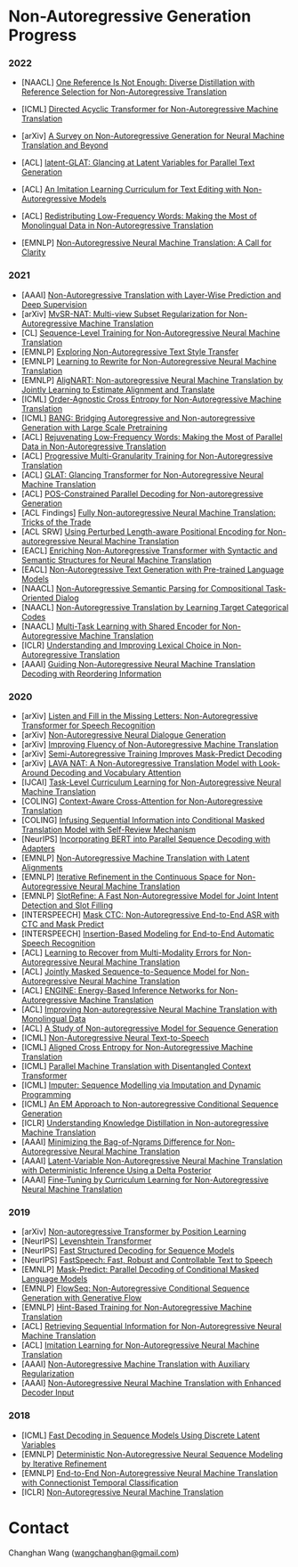 Non-Autoregressive Generation Progress
======
### 2022
- [NAACL] [One Reference Is Not Enough: Diverse Distillation with Reference Selection for Non-Autoregressive Translation](https://arxiv.org/pdf/2205.14333.pdf)
- [ICML] [Directed Acyclic Transformer for Non-Autoregressive Machine Translation](https://arxiv.org/pdf/2205.07459v1.pdf)
- [arXiv] [A Survey on Non-Autoregressive Generation for Neural Machine Translation and Beyond](https://arxiv.org/pdf/2204.09269.pdf)

- [ACL] [latent-GLAT: Glancing at Latent Variables for Parallel Text Generation](https://aclanthology.org/2022.acl-long.575.pdf)
- [ACL] [An Imitation Learning Curriculum for Text Editing with Non-Autoregressive Models](https://aclanthology.org/2022.acl-long.520.pdf)
- [ACL] [Redistributing Low-Frequency Words: Making the Most of Monolingual Data in Non-Autoregressive Translation](https://aclanthology.org/2022.acl-long.172.pdf)
- [EMNLP] [Non-Autoregressive Neural Machine Translation: A Call for Clarity](https://arxiv.org/abs/2205.10577)

### 2021
- [AAAI] [Non-Autoregressive Translation with Layer-Wise Prediction and Deep Supervision](https://arxiv.org/abs/2110.07515)
- [arXiv] [MvSR-NAT: Multi-view Subset Regularization for Non-Autoregressive Machine Translation](https://arxiv.org/pdf/2108.08447.pdf)
- [CL] [Sequence-Level Training for Non-Autoregressive Neural Machine Translation](https://arxiv.org/pdf/2106.08122.pdf)
- [EMNLP] [Exploring Non-Autoregressive Text Style Transfer](https://aclanthology.org/2021.emnlp-main.730.pdf)
- [EMNLP] [Learning to Rewrite for Non-Autoregressive Neural Machine Translation](https://aclanthology.org/2021.emnlp-main.265.pdf)
- [EMNLP] [AligNART: Non-autoregressive Neural Machine Translation by Jointly Learning to Estimate Alignment and Translate](https://aclanthology.org/2021.emnlp-main.1.pdf)
- [ICML] [Order-Agnostic Cross Entropy for Non-Autoregressive Machine Translation](https://arxiv.org/pdf/2106.05093.pdf)
- [ICML] [BANG: Bridging Autoregressive and Non-autoregressive Generation with Large Scale Pretraining](https://arxiv.org/pdf/2012.15525.pdf)
- [ACL] [Rejuvenating Low-Frequency Words: Making the Most of Parallel Data in Non-Autoregressive Translation](https://arxiv.org/pdf/2106.00903.pdf)
- [ACL] [Progressive Multi-Granularity Training for Non-Autoregressive Translation](https://arxiv.org/pdf/2106.05546.pdf)
- [ACL] [GLAT: Glancing Transformer for Non-Autoregressive Neural Machine Translation](https://arxiv.org/pdf/2008.07905.pdf)
- [ACL] [POS-Constrained Parallel Decoding for Non-autoregressive Generation](https://aclanthology.org/2021.acl-long.467.pdf)
- [ACL Findings] [Fully Non-autoregressive Neural Machine Translation: Tricks of the Trade](https://arxiv.org/pdf/2012.15833.pdf)
- [ACL SRW] [Using Perturbed Length-aware Positional Encoding for Non-autoregressive Neural Machine Translation](https://arxiv.org/pdf/2107.13689.pdf)
- [EACL] [Enriching Non-Autoregressive Transformer with Syntactic and Semantic Structures for Neural Machine Translation](https://aclanthology.org/2021.eacl-main.105.pdf)
- [EACL] [Non-Autoregressive Text Generation with Pre-trained Language Models](https://aclanthology.org/2021.eacl-main.18.pdf)
- [NAACL] [Non-Autoregressive Semantic Parsing for Compositional Task-Oriented Dialog](https://www.aclweb.org/anthology/2021.naacl-main.236.pdf)
- [NAACL] [Non-Autoregressive Translation by Learning Target Categorical Codes](https://www.aclweb.org/anthology/2021.naacl-main.458.pdf)
- [NAACL] [Multi-Task Learning with Shared Encoder for Non-Autoregressive Machine Translation](https://www.aclweb.org/anthology/2021.naacl-main.313.pdf)
- [ICLR] [Understanding and Improving Lexical Choice in Non-Autoregressive Translation](https://openreview.net/pdf?id=ZTFeSBIX9C)
- [AAAI] [Guiding Non-Autoregressive Neural Machine Translation Decoding with Reordering Information](https://arxiv.org/pdf/1911.02215.pdf)

### 2020
- [arXiv] [Listen and Fill in the Missing Letters: Non-Autoregressive Transformer for Speech Recognition](https://arxiv.org/pdf/1911.04908.pdf)
- [arXiv] [Non-Autoregressive Neural Dialogue Generation](https://arxiv.org/pdf/2002.04250.pdf)
- [arXiv] [Improving Fluency of Non-Autoregressive Machine Translation](https://arxiv.org/pdf/2004.03227.pdf)
- [arXiv] [Semi-Autoregressive Training Improves Mask-Predict Decoding](https://arxiv.org/pdf/2001.08785.pdf)
- [arXiv] [LAVA NAT: A Non-Autoregressive Translation Model with Look-Around Decoding and Vocabulary Attention](https://arxiv.org/pdf/2002.03084.pdf)
- [IJCAI] [Task-Level Curriculum Learning for Non-Autoregressive Neural Machine Translation](https://arxiv.org/pdf/2007.08772.pdf)
- [COLING] [Context-Aware Cross-Attention for Non-Autoregressive Translation](https://arxiv.org/abs/2011.00770)
- [COLING] [Infusing Sequential Information into Conditional Masked Translation Model with Self-Review Mechanism](https://aclanthology.org/2020.coling-main.2.pdf)
- [NeurIPS] [Incorporating BERT into Parallel Sequence Decoding with Adapters](https://arxiv.org/pdf/2010.06138.pdf)
- [EMNLP] [Non-Autoregressive Machine Translation with Latent Alignments](https://arxiv.org/pdf/2004.07437.pdf)
- [EMNLP] [Iterative Refinement in the Continuous Space for Non-Autoregressive Neural Machine Translation](https://arxiv.org/pdf/2009.07177.pdf)
- [EMNLP] [SlotRefine: A Fast Non-Autoregressive Model for Joint Intent Detection and Slot Filling](https://www.aclweb.org/anthology/2020.emnlp-main.152.pdf)
- [INTERSPEECH] [Mask CTC: Non-Autoregressive End-to-End ASR with CTC and Mask Predict](https://arxiv.org/pdf/2005.08700.pdf)
- [INTERSPEECH] [Insertion-Based Modeling for End-to-End Automatic Speech Recognition](https://arxiv.org/pdf/2005.13211.pdf)
- [ACL] [Learning to Recover from Multi-Modality Errors for Non-Autoregressive Neural Machine Translation](https://www.aclweb.org/anthology/2020.acl-main.277.pdf)
- [ACL] [Jointly Masked Sequence-to-Sequence Model for Non-Autoregressive Neural Machine Translation](https://www.aclweb.org/anthology/2020.acl-main.36.pdf)
- [ACL] [ENGINE: Energy-Based Inference Networks for Non-Autoregressive Machine Translation](https://www.aclweb.org/anthology/2020.acl-main.251.pdf)
- [ACL] [Improving Non-autoregressive Neural Machine Translation with Monolingual Data](https://www.aclweb.org/anthology/2020.acl-main.171.pdf)
- [ACL] [A Study of Non-autoregressive Model for Sequence Generation](https://www.aclweb.org/anthology/2020.acl-main.15.pdf)
- [ICML] [Non-Autoregressive Neural Text-to-Speech](https://arxiv.org/pdf/1905.08459.pdf)
- [ICML] [Aligned Cross Entropy for Non-Autoregressive Machine Translation](https://arxiv.org/pdf/2004.01655.pdf)
- [ICML] [Parallel Machine Translation with Disentangled Context Transformer](https://arxiv.org/pdf/2001.05136.pdf)
- [ICML] [Imputer: Sequence Modelling via Imputation and Dynamic Programming](https://arxiv.org/pdf/2002.08926.pdf)
- [ICML] [An EM Approach to Non-autoregressive Conditional Sequence Generation](https://arxiv.org/pdf/2006.16378.pdf)
- [ICLR] [Understanding Knowledge Distillation in Non-autoregressive Machine Translation](https://arxiv.org/pdf/1911.02727.pdf)
- [AAAI] [Minimizing the Bag-of-Ngrams Difference for Non-Autoregressive Neural Machine Translation](https://arxiv.org/pdf/1911.09320.pdf)
- [AAAI] [Latent-Variable Non-Autoregressive Neural Machine Translation with Deterministic Inference Using a Delta Posterior](https://arxiv.org/pdf/1908.07181.pdf)
- [AAAI] [Fine-Tuning by Curriculum Learning for Non-Autoregressive Neural Machine Translation](https://arxiv.org/pdf/1911.08717.pdf)

### 2019
- [arXiv] [Non-autoregressive Transformer by Position Learning](https://arxiv.org/pdf/1911.10677.pdf)
- [NeurIPS] [Levenshtein Transformer](https://papers.nips.cc/paper/9297-levenshtein-transformer.pdf)
- [NeurIPS] [Fast Structured Decoding for Sequence Models](https://arxiv.org/pdf/1910.11555.pdf)
- [NeurIPS] [FastSpeech: Fast, Robust and Controllable Text to Speech](https://arxiv.org/pdf/1905.09263.pdf)
- [EMNLP] [Mask-Predict: Parallel Decoding of Conditional Masked Language Models](https://arxiv.org/pdf/1904.09324.pdf)
- [EMNLP] [FlowSeq: Non-Autoregressive Conditional Sequence Generation with Generative Flow](https://arxiv.org/pdf/1909.02480.pdf)
- [EMNLP] [Hint-Based Training for Non-Autoregressive Machine Translation](https://www.aclweb.org/anthology/D19-1573.pdf)
- [ACL] [Retrieving Sequential Information for Non-Autoregressive Neural Machine Translation](https://arxiv.org/pdf/1906.09444.pdf)
- [ACL] [Imitation Learning for Non-Autoregressive Neural Machine Translation](https://arxiv.org/pdf/1906.02041.pdf)
- [AAAI] [Non-Autoregressive Machine Translation with Auxiliary Regularization](https://arxiv.org/pdf/1902.10245.pdf)
- [AAAI] [Non-Autoregressive Neural Machine Translation with Enhanced Decoder Input](https://arxiv.org/pdf/1812.09664.pdf)

### 2018
- [ICML] [Fast Decoding in Sequence Models Using Discrete Latent Variables](https://arxiv.org/pdf/1803.03382.pdf)
- [EMNLP] [Deterministic Non-Autoregressive Neural Sequence Modeling by Iterative Refinement](https://arxiv.org/pdf/1802.06901.pdf)
- [EMNLP] [End-to-End Non-Autoregressive Neural Machine Translation with Connectionist Temporal Classification](https://arxiv.org/pdf/1811.04719.pdf)
- [ICLR] [Non-Autoregressive Neural Machine Translation](https://arxiv.org/pdf/1711.02281.pdf)

# Contact
Changhan Wang ([wangchanghan@gmail.com](mailto:wangchanghan@gmail.com))
